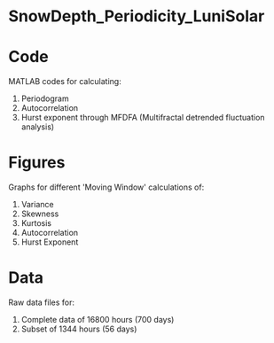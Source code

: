 # SnowDepth_Periodicity_LuniSolar

# Code
MATLAB codes for calculating:
1) Periodogram
2) Autocorrelation
3) Hurst exponent through MFDFA (Multifractal detrended fluctuation analysis)

# Figures
Graphs for different 'Moving Window' calculations of:
1) Variance
2) Skewness
3) Kurtosis
4) Autocorrelation
5) Hurst Exponent

# Data
Raw data files for:
1) Complete data of 16800 hours (700 days)
2) Subset of 1344 hours (56 days)
